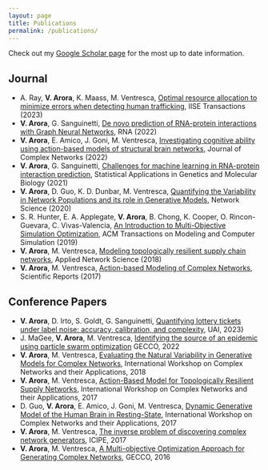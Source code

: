 ```yaml
---
layout: page
title: Publications
permalink: /publications/
---
```

Check out my [Google Scholar page](https://scholar.google.com/citations?user=GqGF8SkAAAAJ&hl=en) for the most up to date information.

## Journal
- A. Ray, **V. Arora**, K. Maass, M. Ventresca, [Optimal resource allocation to minimize errors when detecting human trafficking](https://www.tandfonline.com/doi/abs/10.1080/24725854.2023.2177364), IISE Transactions (2023)
- **V. Arora**, G. Sanguinetti, [De novo prediction of RNA-protein interactions with Graph Neural Networks](https://rnajournal.cshlp.org/content/early/2022/08/25/rna.079365.122.abstract), RNA (2022)
- **V. Arora**, E. Amico, J. Goni, M. Ventresca, [Investigating cognitive ability using action-based models of structural brain networks](https://doi.org/10.1093/comnet/cnac037), Journal of Complex Networks (2022)
- **V. Arora**, G. Sanguinetti, [Challenges for machine learning in RNA-protein interaction prediction](https://www.degruyter.com/document/doi/10.1515/sagmb-2021-0087/html), Statistical Applications in Genetics and Molecular Biology (2021)
- **V. Arora**, D. Guo, K. D. Dunbar, M. Ventresca, [Quantifying the Variability in Network Populations and its role in Generative Models](https://doi.org/10.1017/nws.2019.63), Network Science (2020)
- S. R. Hunter, E. A. Applegate, **V. Arora**, B. Chong, K. Cooper, O. Rincon-Guevara, C. Vivas-Valencia, [An Introduction to Multi-Objective Simulation Optimization](https://doi.org/10.1145/3299872), ACM Transactions on Modeling and Computer Simulation (2019)
- **V. Arora**, M. Ventresca, [Modeling topologically resilient supply chain networks](https://doi.org/10.1007/s41109-018-0070-7), Applied Network Science (2018)
- **V. Arora**, M. Ventresca, [Action-based Modeling of Complex Networks](https://doi.org/10.1038/s41598-017-05444-4), Scientific Reports (2017)

## Conference Papers
- **V. Arora**, D. Irto, S. Goldt, G. Sanguinetti, [Quantifying lottery tickets under label noise: accuracy, calibration, and complexity](https://proceedings.mlr.press/v216/arora23a.html), UAI, 2023}
- J. MaGee, **V. Arora**, M. Ventresca, [Identifying the source of an epidemic using particle swarm optimization](https://doi.org/10.1145/3512290.3528711) GECCO, 2022
- **V. Arora**, M. Ventresca, [Evaluating the Natural Variability in Generative Models for Complex Networks](https://doi.org/10.1007/978-3-030-05411-3_59), International Workshop on Complex Networks and their Applications, 2018
- **V. Arora**, M. Ventresca, [Action-Based Model for Topologically Resilient Supply Networks](https://doi.org/10.1007/978-3-319-72150-7_53), International Workshop on Complex Networks and their Applications, 2017
- D. Guo, **V. Arora**, E. Amico, J. Goni, M. Ventresca, [Dynamic Generative Model of the Human Brain in Resting-State](https://doi.org/10.1007/978-3-319-72150-7_103), International Workshop on Complex Networks and their Applications, 2017
- **V. Arora**, M. Ventresca, [The inverse problem of discovering complex network generators](https://icipe17.uwaterloo.ca/papers/53TVentresca.pdf), ICIPE, 2017
- **V. Arora**, M. Ventresca, [A Multi-objective Optimization Approach for Generating Complex Networks](https://doi.org/10.1145/2908961.2908966), GECCO, 2016



<!-- ## Conference Presentations and Posters
- X. Gao, **V. Arora**, M. Ventresca, *Combining micro and macro generative models: Action-based stochastic block model*, NetSci 2020, online.
- **V. Arora**, E. Amico, J. Goni, M. Ventresca, *Investigating cognitive ability using action-based models of structural brain networks*, NetSci 2019, Burlington, USA
- **V. Arora**, M. Ventresca, *Action-based Modeling of Complex Networks*, NetSci 2019, Burlington, USA
- Bryan Chong, **V. Arora**, M. Ventresca, *Decentralized Local Robustness Optimization Leads to Global Robustness*, NetSci 2019, Burlington, USA
- M. Ventresca, **V. Arora**, *Quantifying complex system entropy: an action-based perspective*, NetSci 2019, Burlington, USA
- **V. Arora**, M. Ventresca, *Action-based model for network data with errors*, SIAM workshop on Network Science 2019, Snowbird, USA
- **V. Arora**, M. Ventresca, *Empirical Evaluation of Generative Network Models to Approximate Ground Truth System*, SINM Satellite @ NetSci, Paris, France, 2018
- **V. Arora**, M. Ventresca, *Automated Modeling and Design of Complex Networks*, NetSci, Indianapolis, USA, 2017
- **V. Arora**, M. Ventresca, *Action-based Network Generators*, INFORMS, Philadelphia, USA, 2015 -->
